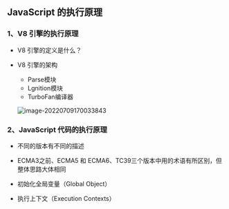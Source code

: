 ## JavaScript 的执行原理



### 1、V8 引擎的执行原理

- V8 引擎的定义是什么？

- V8 引擎的架构

  - Parse模块
  - Lgnition模块
  - TurboFan编译器

  ![image-20220709170033843](https://tva1.sinaimg.cn/large/e6c9d24ely1h40s64nv00j22460iwdk8.jpg)



### 2、JavaScript 代码的执行原理

- 不同的版本有不同的描述
- ECMA3之前、ECMA5 和 ECMA6、TC39三个版本中用的术语有所区别，但整体思路大体相同



- 初始化全局变量（Global Object）
- 执行上下文（Execution Contexts）